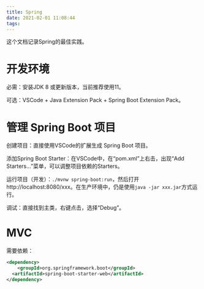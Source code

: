 ```yaml
---
title: Spring
date: 2021-02-01 11:08:44
tags:
---
```


这个文档记录Spring的最佳实践。

# 开发环境

必需：安装JDK 8 或更新版本，当前推荐使用11。

可选：VSCode + Java Extension Pack + Spring Boot Extension Pack。

# 管理 Spring Boot 项目

创建项目：直接使用VSCode的扩展生成 Spring Boot 项目。

添加Spring Boot Starter：在VSCode中，在“pom.xml”上右击，出现“Add Starters...”菜单，可以调整项目依赖的Starters。

运行项目（开发）：`./mvnw spring-boot:run`，然后打开http://localhost:8080/xxx。在生产环境中，仍是使用`java -jar xxx.jar`方式运行。

调试：直接找到主类，右键点击，选择“Debug”。

# MVC

需要依赖：

```xml
<dependency>
	<groupId>org.springframework.boot</groupId>
  <artifactId>spring-boot-starter-web</artifactId>
</dependency>
```

